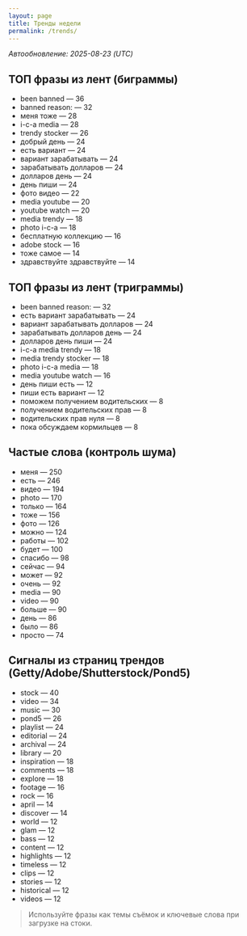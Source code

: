 ```yaml
---
layout: page
title: Тренды недели
permalink: /trends/
---
```


_Автообновление: 2025-08-23 (UTC)_

## ТОП фразы из лент (биграммы)
- been banned — 36
- banned reason: — 32
- меня тоже — 28
- i-c-a media — 28
- trendy stocker — 26
- добрый день — 24
- есть вариант — 24
- вариант зарабатывать — 24
- зарабатывать долларов — 24
- долларов день — 24
- день пиши — 24
- фото видео — 22
- media youtube — 20
- youtube watch — 20
- media trendy — 18
- photo i-c-a — 18
- бесплатную коллекцию — 16
- adobe stock — 16
- тоже самое — 14
- здравствуйте здравствуйте — 14

## ТОП фразы из лент (триграммы)
- been banned reason: — 32
- есть вариант зарабатывать — 24
- вариант зарабатывать долларов — 24
- зарабатывать долларов день — 24
- долларов день пиши — 24
- i-c-a media trendy — 18
- media trendy stocker — 18
- photo i-c-a media — 18
- media youtube watch — 16
- день пиши есть — 12
- пиши есть вариант — 12
- поможем получением водительских — 8
- получением водительских прав — 8
- водительских прав нуля — 8
- пока обсуждаем кормильцев — 8

## Частые слова (контроль шума)
- меня — 250
- есть — 246
- видео — 194
- photo — 170
- только — 164
- тоже — 156
- фото — 126
- можно — 124
- работы — 102
- будет — 100
- спасибо — 98
- сейчас — 94
- может — 92
- очень — 92
- media — 90
- video — 90
- больше — 90
- день — 86
- было — 86
- просто — 74

## Сигналы из страниц трендов (Getty/Adobe/Shutterstock/Pond5)
- stock — 40
- video — 34
- music — 30
- pond5 — 26
- playlist — 24
- editorial — 24
- archival — 24
- library — 20
- inspiration — 18
- comments — 18
- explore — 18
- footage — 16
- rock — 16
- april — 14
- discover — 14
- world — 12
- glam — 12
- bass — 12
- content — 12
- highlights — 12
- timeless — 12
- clips — 12
- stories — 12
- historical — 12
- videos — 12

> Используйте фразы как темы съёмок и ключевые слова при загрузке на стоки.
